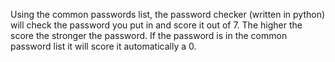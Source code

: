 Using the common passwords list, the password checker (written in python) will check the password you put in and score it out of 7. The higher the score the stronger the password.
If the password is in the common password list it will score it automatically a 0.

